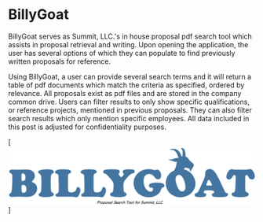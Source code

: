 # BillyGoat
BillyGoat serves as Summit, LLC.'s in house proposal pdf search tool which assists in proposal retrieval and writing. Upon opening the application, the user has several options of which they can populate to find previously written proposals for reference.

Using BillyGoat, a user can provide several search terms and it will return a table of pdf documents which match the criteria as specified, ordered by relevance. All proposals exist as pdf files and are stored in the company common drive. Users can filter results to only show specific qualifications, or reference projects, mentioned in previous proposals. They can also filter search results which only mention specific employees. All data included in this post is adjusted for confidentiality purposes.

[<img src="billygoat.png">]
